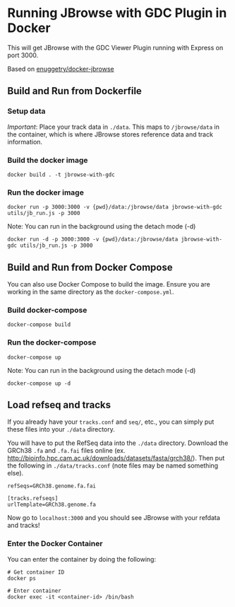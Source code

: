 # Running JBrowse with GDC Plugin in Docker
This will get JBrowse with the GDC Viewer Plugin running with Express on port 3000.

Based on [enuggetry/docker-jbrowse](https://github.com/enuggetry/docker-jbrowse)

## Build and Run from Dockerfile
### Setup data
*Important*: Place your track data in `./data`. This maps to `/jbrowse/data` in the container, which is where JBrowse stores reference data and track information.

### Build the docker image
`docker build . -t jbrowse-with-gdc`

### Run the docker image
`docker run -p 3000:3000 -v {pwd}/data:/jbrowse/data jbrowse-with-gdc utils/jb_run.js -p 3000`

Note: You can run in the background using the detach mode (-d)

`docker run -d -p 3000:3000 -v {pwd}/data:/jbrowse/data jbrowse-with-gdc utils/jb_run.js -p 3000`

## Build and Run from Docker Compose
You can also use Docker Compose to build the image. Ensure you are working in the same directory as the `docker-compose.yml`.

### Build docker-compose
`docker-compose build`

### Run the docker-compose
`docker-compose up`

Note: You can run in the background using the detach mode (-d)

`docker-compose up -d`

## Load refseq and tracks
If you already have your `tracks.conf` and `seq/`, etc., you can simply put these files into your `./data` directory.

You will have to put the RefSeq data into the `./data` directory. Download the GRCh38 `.fa` and `.fa.fai` files online (ex. http://bioinfo.hpc.cam.ac.uk/downloads/datasets/fasta/grch38/). Then put the following in `./data/tracks.conf` (note files may be named something else).

```
refSeqs=GRCh38.genome.fa.fai
  
[tracks.refseqs]
urlTemplate=GRCh38.genome.fa
```

Now go to `localhost:3000` and you should see JBrowse with your refdata and tracks!

### Enter the Docker Container
You can enter the container by doing the following:

```
# Get container ID
docker ps

# Enter container
docker exec -it <container-id> /bin/bash
```